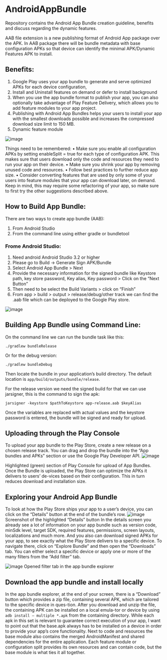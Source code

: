 # AndroidAppBundle
Repository contains the Android App Bundle creation guideline, benefits and discuss regarding the dynamic features.

AAB file extension is a new publishing format of Android App package over the APK. In AAB package there will be bundle metadata with base configuration APKs so that device can identify the minimal APK/Dynamic Features APK to install.

## Benefits:
1.	Google Play uses your app bundle to generate and serve optimized APKs for each device configuration,
2.	Install and Uninstall features on demand or defer to install background
3.	When you use the app bundle format to publish your app, you can also optionally take advantage of Play Feature Delivery, which allows you to add feature modules to your app project.
4.	Publishing with Android App Bundles helps your users to install your app with the smallest downloads possible and increases the compressed download size limit to 150 MB.
5.	Dynamic feature module

![image](https://user-images.githubusercontent.com/11981999/172596909-0467d5b2-0298-482d-9654-9231f2030c1a.png)


Things need to be remembered:
•	Make sure you enable all configuration APKs by setting enableSplit = true for each type of configuration APK. This makes sure that users download only the code and resources they need to run your app on their device.
•	Make sure you shrink your app by removing unused code and resources.
•	Follow best practices to further reduce app size.
•	Consider converting features that are used by only some of your users into feature modules that your app can download later, on demand. Keep in mind, this may require some refactoring of your app, so make sure to first try the other suggestions described above.

## How to Build App Bundle:
There are two ways to create app bundle (AAB):
1.	From Android Studio
2.	From the command line using either gradle or bundletool

### Frome Android Studio:
1.	Need android Android Studio 3.2 or higher
2.	Please go to Build -> Generate Sign APK/Bundle
3.	Select Android App Bundle > Next
4.	Provide the necessary information for the signed bundle like Keystore path, key store password, Key alias, Key password > Click on the “Next Button”
5.	Then need to be select the Build Variants > click on “Finish”
6.	From app > build > output > release/debug/other track we can find the .aab file which can be deployed to the Google Play store.

![image](https://user-images.githubusercontent.com/11981999/172597139-f72a1f98-586b-4125-af34-94519edc7564.png)

## Building App Bundle using Command Line: 
On the command line we can run the bundle task like this:

`./gradlew bundleRelease`

Or for the debug version:

`./gradlew bundleDebug`

Then locate the bundle in your application’s build directory. The default location is `app/build/outputs/bundle/release`.

For the release version we need the signed build for that we can use jarsigner, this is the command to sign the apk:

`jarsigner -keystore $pathToKeystore app-release.aab $keyAlias`

Once the variables are replaced with actual values and the keystore password is entered, the bundle will be signed and ready for upload.

## Uploading through the Play Console
To upload your app bundle to the Play Store, create a new release on a chosen release track. You can drag and drop the bundle into the “App bundles and APKs” section or use the Google Play Developer API.
![image](https://user-images.githubusercontent.com/11981999/172597189-cdf03f36-9eb7-441c-a4a4-d3314b6a4e54.png)

Highlighted (green) section of Play Console for upload of App Bundles.
Once the Bundle is uploaded, the Play Store can optimize the APKs it delivers to users’ de-vices based on their configuration. This in turn reduces download and installation size.

## Exploring your Android App Bundle
To look at how the Play Store ships your app to a user’s device, you can click on the “Details” button at the end of the bundle’s row.
![image](https://user-images.githubusercontent.com/11981999/172597233-6433d877-bea0-40ba-ab35-64d4c8a99f80.png)
Screenshot of the highlighted “Details” button
In the details screen you already see a lot of information on your app bundle such as version code, minSdk level, target SDK, required features, permissions, screen layouts, localizations and much more.
And you also can download signed APKs for your app, to see exactly what the Play Store delivers to a specific device. To navigate there, click on “Explore Bundle” and then open the “Downloads” tab.
You can either select a specific device or apply one or more of the many filters from the “Add filter” tab.

![image](https://user-images.githubusercontent.com/11981999/172599071-f1d602b4-2873-4ff9-ad32-ea25821b7016.png)
Opened filter tab in the app bundle explorer

## Download the app bundle and install locally
In the app bundle explorer, at the end of your screen, there is a “Download” button which provides a zip file, containing several APK, which are tailored to the specific device in ques-tion.
After you download and unzip the file, the containing APK can be installed on a local emula-tor or device by using `adb install — multiple *.apk` from the containing directory.
While each apk in this set is relevant to guarantee correct execution of your app, I want to point out that the base.apk always has to be installed on a device in order to provide your app’s core functionality. Next to code and resources the base module also contains the merged AndroidManifest and shared dependencies for the entire application.
Each feature module or configuration split provides its own resources and can contain code, but the base module is what ties it all together.






